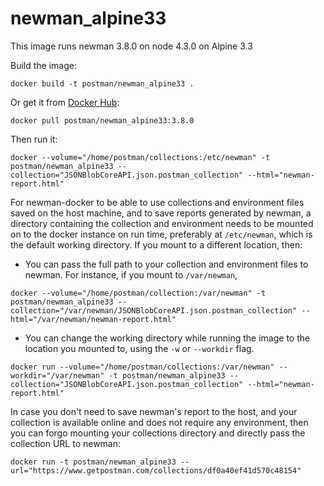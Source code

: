 # newman_alpine33

This image runs newman 3.8.0 on node 4.3.0 on Alpine 3.3

Build the image:

```terminal
docker build -t postman/newman_alpine33 .
```

Or get it from [Docker Hub](https://registry.hub.docker.com/u/postman/newman_alpine33/):

```terminal
docker pull postman/newman_alpine33:3.8.0
```

Then run it:

```terminal
docker --volume="/home/postman/collections:/etc/newman" -t postman/newman_alpine33 --collection="JSONBlobCoreAPI.json.postman_collection" --html="newman-report.html"
```
For newman-docker to be able to use collections and environment files saved on the host machine, and to save reports generated by newman, a directory containing the collection and environment needs to be mounted on to the docker instance on run time, preferably at `/etc/newman`, which is the default working directory. If you mount to a different location, then:
  - You can pass the full path to your collection and environment files to newman. For instance, if you mount to `/var/newman`,

```terminal
docker --volume="/home/postman/collection:/var/newman" -t postman/newman_alpine33 --collection="/var/newman/JSONBlobCoreAPI.json.postman_collection" --html="/var/newman/newman-report.html"
```
  - You can change the working directory while running the image to the location you mounted to, using the `-w` or `--workdir` flag.

```terminal
docker run --volume="/home/postman/collections:/var/newman" --workdir="/var/newman" -t postman/newman_alpine33 --collection="JSONBlobCoreAPI.json.postman_collection" --html="newman-report.html"
```

In case you don't need to save newman's report to the host, and your collection is available online and does not require any environment, then you can forgo mounting your collections directory and directly pass the collection URL to newman:

```terminal
docker run -t postman/newman_alpine33 --url="https://www.getpostman.com/collections/df0a40ef41d570c48154"
```
